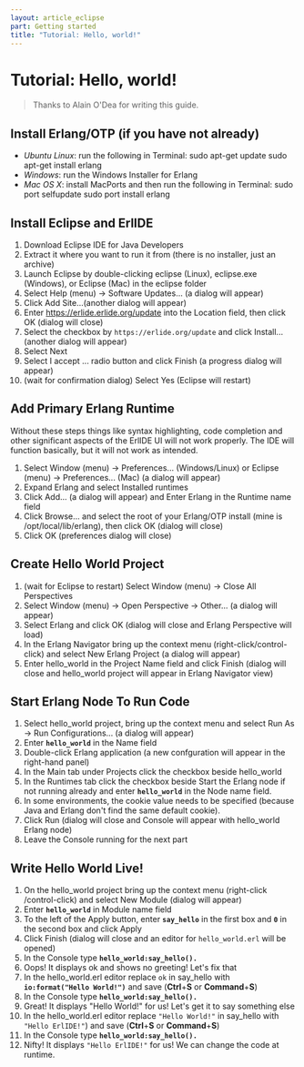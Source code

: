 ```yaml
---
layout: article_eclipse
part: Getting started
title: "Tutorial: Hello, world!"
---
```


# Tutorial: Hello, world!

> Thanks to Alain O'Dea for writing this guide.

## Install Erlang/OTP (if you have not already)

* _Ubuntu Linux_: run the following in Terminal:
        sudo apt-get update
        sudo apt-get install erlang
* _Windows_: run the Windows Installer for Erlang
* _Mac OS X_: install MacPorts and then run the following in Terminal:
        sudo port selfupdate
        sudo port install erlang

## Install Eclipse and ErlIDE

  1. Download Eclipse IDE for Java Developers
  2. Extract it where you want to run it from (there is no installer, just an archive)
  3. Launch Eclipse by double-clicking eclipse (Linux), eclipse.exe (Windows),
or Eclipse (Mac) in the eclipse folder
  4. Select Help (menu) -> Software Updates... (a dialog will appear)
  5. Click Add Site...(another dialog will appear)
  6. Enter https://erlide.erlide.org/update into the Location field, then
click OK (dialog will close)
  7. Select the checkbox by `https://erlide.org/update` and click
Install... (another dialog will appear)
  8. Select Next
  9. Select I accept ... radio button and click Finish (a progress dialog will
appear)
  10. (wait for confirmation dialog) Select Yes (Eclipse will restart)

## Add Primary Erlang Runtime

Without these steps things like syntax highlighting, code completion and other
significant aspects of the ErlIDE UI will not work properly. The IDE will
function basically, but it will not work as intended.

  1. Select Window (menu) -> Preferences... (Windows/Linux) or Eclipse (menu)
-> Preferences... (Mac) (a dialog will appear)
  2. Expand Erlang and select Installed runtimes
  3. Click Add... (a dialog will appear) and Enter Erlang in the Runtime name
field
  4. Click Browse... and select the root of your Erlang/OTP install (mine is
/opt/local/lib/erlang), then click OK (dialog will close)
  5. Click OK (preferences dialog will close)

## Create Hello World Project

  1. (wait for Eclipse to restart) Select Window (menu) -> Close All
Perspectives
  2. Select Window (menu) -> Open Perspective -> Other... (a dialog will
appear)
  3. Select Erlang and click OK (dialog will close and Erlang Perspective will
load)
  4. In the Erlang Navigator bring up the context menu (right-click/control-
click) and select New Erlang Project (a dialog will appear)
  5. Enter hello_world in the Project Name field and click Finish (dialog will
close and hello_world project will appear in Erlang Navigator view)

## Start Erlang Node To Run Code

  1. Select hello_world project, bring up the context menu and select Run As
-> Run Configurations... (a dialog will appear)
  2. Enter **`hello_world`** in the Name field
  3. Double-click Erlang application (a new confguration will appear in the
right-hand panel)
  4. In the Main tab under Projects click the checkbox beside hello_world
  5. In the Runtimes tab click the checkbox beside Start the Erlang node if
not running already and enter **`hello_world`** in the Node name field.
  6. In some environments, the cookie value needs to be specified (because
Java and Erlang don't find the same default cookie).
  7. Click Run (dialog will close and Console will appear with hello_world
Erlang node)
  8. Leave the Console running for the next part

## Write Hello World Live!

  1. On the hello_world project bring up the context menu (right-click
/control-click) and select New Module (dialog will appear)
  2. Enter **`hello_world`** in Module name field
  3. To the left of the Apply button, enter **`say_hello`** in the first box
and **`0`** in the second box and click Apply
  4. Click Finish (dialog will close and an editor for `hello_world.erl` will
be opened)
  5. In the Console type **`hello_world:say_hello().`**
  6. Oops! It displays ok and shows no greeting! Let's fix that
  7. In the hello_world.erl editor replace `ok` in say_hello with
**`io:format("Hello World!")`** and save (**Ctrl**+**S** or **Command**+**S**)
  8. In the Console type **`hello_world:say_hello().`**
  9. Great! It displays "Hello World!" for us! Let's get it to say something
else
  10. In the hello_world.erl editor replace `"Hello World!"` in say_hello with
`"Hello ErlIDE!"`) and save (**Ctrl**+**S** or **Command**+**S**)
  11. In the Console type **`hello_world:say_hello().`**
  12. Nifty! It displays `"Hello ErlIDE!"` for us! We can change the code at
runtime.

